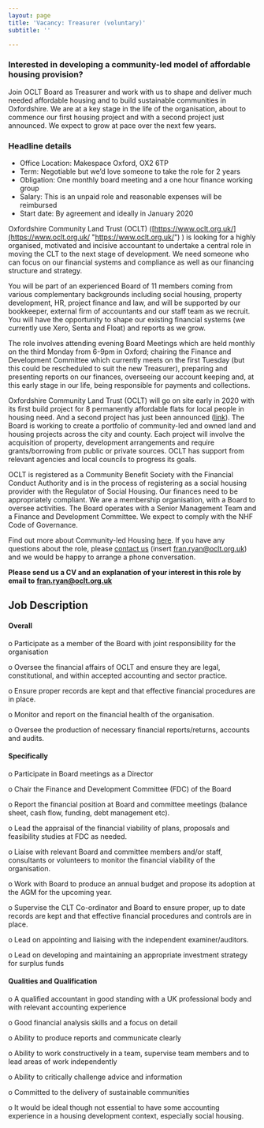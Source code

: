 ```yaml
---
layout: page
title: 'Vacancy: Treasurer (voluntary)'
subtitle: ''

---
```

### Interested in developing a community-led model of affordable housing provision? 

Join OCLT Board as Treasurer and work with us to shape and deliver much needed affordable housing and to build sustainable communities in Oxfordshire. We are at a key stage in the life of the organisation, about to commence our first housing project and with a second project just announced. We expect to grow at pace over the next few years.

<div class="pullout-box">

<h3>Headline details</h3>

<ul> <li>Office Location: Makespace Oxford, OX2 6TP</li>

<li>Term: Negotiable but we’d love someone to take the role for 2 years</li>

<li>Obligation: One monthly board meeting and a one hour finance working group</li>

<li>Salary: This is an unpaid role and reasonable expenses will be reimbursed</li>

<li>Start date: By agreement and ideally in January 2020</li>

</ul>

</div>

Oxfordshire Community Land Trust (OCLT) ([https://www.oclt.org.uk/](https://www.oclt.org.uk/ "https://www.oclt.org.uk/") ) is looking for a highly organised, motivated and incisive accountant to undertake a central role in moving the CLT to the next stage of development. We need someone who can focus on our financial systems and compliance as well as our financing structure and strategy.

You will be part of an experienced Board of 11 members coming from various complementary backgrounds including social housing, property development, HR, project finance and law, and will be supported by our bookkeeper, external firm of accountants and our staff team as we recruit. You will have the opportunity to shape our existing financial systems (we currently use Xero, Senta and Float) and reports as we grow.

The role involves attending evening Board Meetings which are held monthly on the third Monday from 6-9pm in Oxford; chairing the Finance and Development Committee which currently meets on the first Tuesday (but this could be rescheduled to suit the new Treasurer), preparing and presenting reports on our finances, overseeing our account keeping and, at this early stage in our life, being responsible for payments and collections.

Oxfordshire Community Land Trust (OCLT) will go on site early in 2020 with its first build project for 8 permanently affordable flats for local people in housing need. And a second project has just been announced ([link](https://www.oxford.gov.uk/news/article/1241/city_council_to_provide_land_to_pilot_community-led_housing_project_in_oxford)). The Board is working to create a portfolio of community-led and owned land and housing projects across the city and county. Each project will involve the acquisition of property, development arrangements and require grants/borrowing from public or private sources. OCLT has support from relevant agencies and local councils to progress its goals.

OCLT is registered as a Community Benefit Society with the Financial Conduct Authority and is in the process of registering as a social housing provider with the Regulator of Social Housing. Our finances need to be appropriately compliant. We are a membership organisation, with a Board to oversee activities. The Board operates with a Senior Management Team and a Finance and Development Committee. We expect to comply with the NHF Code of Governance.

Find out more about Community-led Housing [here](https://www.communityledhomes.org.uk/). If you have any questions about the role, please [contact us](https://www.oclt.org.uk/contact/) (insert [fran.ryan@oclt.org.uk](mailto:fran.ryan@oclt.org.uk)) and we would be happy to arrange a phone conversation.

**Please send us a CV and an explanation of your interest in this role by email to** [**fran.ryan@oclt.org.uk**](mailto:fran.ryan@oclt.org.uk)

## **Job Description**

#### **Overall**

o Participate as a member of the Board with joint responsibility for the organisation

o Oversee the financial affairs of OCLT and ensure they are legal, constitutional, and within accepted accounting and sector practice.

o Ensure proper records are kept and that effective financial procedures are in place.

o Monitor and report on the financial health of the organisation.

o Oversee the production of necessary financial reports/returns, accounts and audits.

#### **Specifically**

o Participate in Board meetings as a Director

o Chair the Finance and Development Committee (FDC) of the Board

o Report the financial position at Board and committee meetings (balance sheet, cash flow, funding, debt management etc).

o Lead the appraisal of the financial viability of plans, proposals and feasibility studies at FDC as needed.

o Liaise with relevant Board and committee members and/or staff, consultants or volunteers to monitor the financial viability of the organisation.

o Work with Board to produce an annual budget and propose its adoption at the AGM for the upcoming year.

o Supervise the CLT Co-ordinator and Board to ensure proper, up to date records are kept and that effective financial procedures and controls are in place.

o Lead on appointing and liaising with the independent examiner/auditors.

o Lead on developing and maintaining an appropriate investment strategy for surplus funds

#### **Qualities and Qualification**

o A qualified accountant in good standing with a UK professional body and with relevant accounting experience

o Good financial analysis skills and a focus on detail

o Ability to produce reports and communicate clearly

o Ability to work constructively in a team, supervise team members and to lead areas of work independently

o Ability to critically challenge advice and information

o Committed to the delivery of sustainable communities

o It would be ideal though not essential to have some accounting experience in a housing development context, especially social housing.